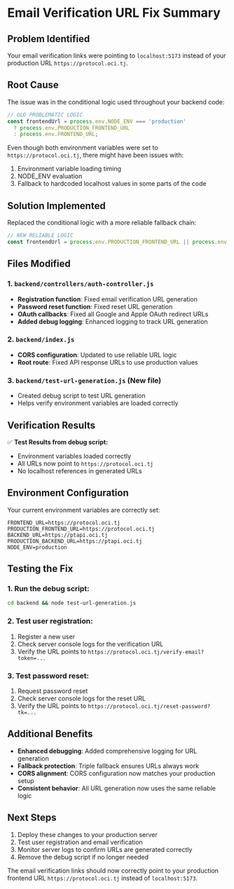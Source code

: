 # Email Verification URL Fix Summary

## Problem Identified
Your email verification links were pointing to `localhost:5173` instead of your production URL `https://protocol.oci.tj`.

## Root Cause
The issue was in the conditional logic used throughout your backend code:

```javascript
// OLD PROBLEMATIC LOGIC
const frontendUrl = process.env.NODE_ENV === 'production' 
  ? process.env.PRODUCTION_FRONTEND_URL 
  : process.env.FRONTEND_URL;
```

Even though both environment variables were set to `https://protocol.oci.tj`, there might have been issues with:
1. Environment variable loading timing
2. NODE_ENV evaluation
3. Fallback to hardcoded localhost values in some parts of the code

## Solution Implemented
Replaced the conditional logic with a more reliable fallback chain:

```javascript
// NEW RELIABLE LOGIC
const frontendUrl = process.env.PRODUCTION_FRONTEND_URL || process.env.FRONTEND_URL || 'https://protocol.oci.tj';
```

## Files Modified

### 1. `backend/controllers/auth-controller.js`
- **Registration function**: Fixed email verification URL generation
- **Password reset function**: Fixed reset URL generation  
- **OAuth callbacks**: Fixed all Google and Apple OAuth redirect URLs
- **Added debug logging**: Enhanced logging to track URL generation

### 2. `backend/index.js`
- **CORS configuration**: Updated to use reliable URL logic
- **Root route**: Fixed API response URLs to use production values

### 3. `backend/test-url-generation.js` (New file)
- Created debug script to test URL generation
- Helps verify environment variables are loaded correctly

## Verification Results
✅ **Test Results from debug script:**
- Environment variables loaded correctly
- All URLs now point to `https://protocol.oci.tj`
- No localhost references in generated URLs

## Environment Configuration
Your current environment variables are correctly set:
```
FRONTEND_URL=https://protocol.oci.tj
PRODUCTION_FRONTEND_URL=https://protocol.oci.tj
BACKEND_URL=https://ptapi.oci.tj
PRODUCTION_BACKEND_URL=https://ptapi.oci.tj
NODE_ENV=production
```

## Testing the Fix

### 1. Run the debug script:
```bash
cd backend && node test-url-generation.js
```

### 2. Test user registration:
1. Register a new user
2. Check server console logs for the verification URL
3. Verify the URL points to `https://protocol.oci.tj/verify-email?token=...`

### 3. Test password reset:
1. Request password reset
2. Check server console logs for the reset URL
3. Verify the URL points to `https://protocol.oci.tj/reset-password?tk=...`

## Additional Benefits
- **Enhanced debugging**: Added comprehensive logging for URL generation
- **Fallback protection**: Triple fallback ensures URLs always work
- **CORS alignment**: CORS configuration now matches your production setup
- **Consistent behavior**: All URL generation now uses the same reliable logic

## Next Steps
1. Deploy these changes to your production server
2. Test user registration and email verification
3. Monitor server logs to confirm URLs are generated correctly
4. Remove the debug script if no longer needed

The email verification links should now correctly point to your production frontend URL `https://protocol.oci.tj` instead of `localhost:5173`.
